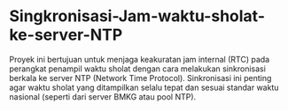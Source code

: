 # Singkronisasi-Jam-waktu-sholat-ke-server-NTP
Proyek ini bertujuan untuk menjaga keakuratan jam internal (RTC) pada perangkat penampil waktu sholat dengan cara melakukan sinkronisasi berkala ke server NTP (Network Time Protocol). Sinkronisasi ini penting agar waktu sholat yang ditampilkan selalu tepat dan sesuai standar waktu nasional (seperti dari server BMKG atau pool NTP).
